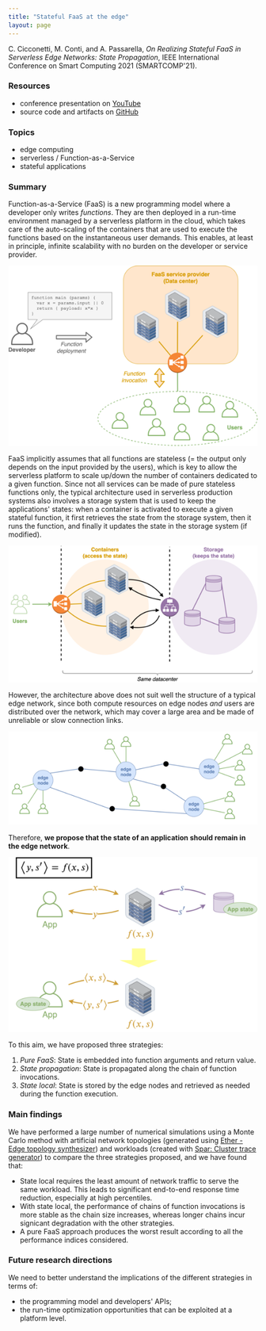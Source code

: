 ```yaml
---
title: "Stateful FaaS at the edge"
layout: page
---
```


C. Cicconetti, M. Conti, and A. Passarella,
_On Realizing Stateful FaaS in Serverless Edge Networks: State Propagation_,
IEEE International Conference on Smart Computing 2021 (SMARTCOMP'21).

### Resources

- conference presentation on [YouTube](https://youtu.be/gc1pQ56UMAA)
- source code and artifacts on [GitHub](https://github.com/ccicconetti/serverlessonedge/tree/master/StateSim)

### Topics

- edge computing
- serverless / Function-as-a-Service
- stateful applications

### Summary

Function-as-a-Service (FaaS) is a new programming model where a developer only writes _functions_.
They are then deployed in a run-time environment managed by a serverless platform in the cloud, which takes care of the auto-scaling of the containers that are used to execute the functions based on the instantaneous user demands.
This enables, at least in principle, infinite scalability with no burden on the developer or service provider.

![](pictures/statefulfaas-1.png)

FaaS implicitly assumes that all functions are stateless (= the output only depends on the input provided by the users), which is key to allow the serverless platform to scale up/down the number of containers dedicated to a given function.
Since not all services can be made of pure stateless functions only, the typical architecture used in serverless production systems also involves a storage system that is used to keep the applications' states: when a container is activated to execute a given stateful function, it first retrieves the state from the storage system, then it runs the function, and finally it updates the state in the storage system (if modified).

![](pictures/statefulfaas-2.png)

However, the architecture above does not suit well the structure of a typical edge network, since both compute resources on edge nodes _and_ users are distributed over the network, which may cover a large area and be made of unreliable or slow connection links.

![](pictures/statefulfaas-3.png)

Therefore, **we propose that the state of an application should remain in the edge network**.

![](pictures/statefulfaas-4.png)

To this aim, we have proposed three strategies:

1. _Pure FaaS_: State is embedded into function arguments and return value.
2. _State propagation_: State is propagated along the chain of function invocations.
3. _State local_: State is stored by the edge nodes and retrieved as needed during the function execution.

### Main findings

We have performed a large number of numerical simulations using a Monte Carlo method with artificial network topologies (generated using [Ether - Edge topology synthesizer](https://github.com/edgerun/ether)) and workloads (created with [Spar: Cluster trace generator](https://github.com/All-less/trace-generator)) to compare the three strategies proposed, and we have found that:

- State local requires the least amount of network traffic to serve the same workload. This leads to significant end-to-end response time reduction, especially at high percentiles.
- With state local, the performance of chains of function invocations is more stable as the chain size increases, whereas longer chains incur signicant degradation with the other strategies.
- A pure FaaS approach produces the worst result according to all the performance indices considered.

### Future research directions

We need to better understand the implications of the different strategies in terms of:

- the programming model and developers' APIs;
- the run-time optimization opportunities that can be exploited at a platform level.

